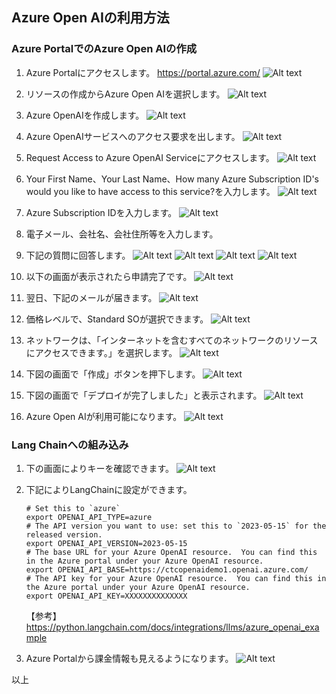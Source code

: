 ## Azure Open AIの利用方法

### Azure PortalでのAzure Open AIの作成
1. Azure Portalにアクセスします。
    https://portal.azure.com/
    ![Alt text](image.png)

1. リソースの作成からAzure Open AIを選択します。
    ![Alt text](image-1.png)

1. Azure OpenAIを作成します。
    ![Alt text](image-2.png)

1. Azure OpenAIサービスへのアクセス要求を出します。
    ![Alt text](image-4.png)

1. Request Access to Azure OpenAI Serviceにアクセスします。
    ![Alt text](image-5.png)

1. Your First Name、Your Last Name、How many Azure Subscription ID's would you like to have access to this service?を入力します。
    ![Alt text](image-7.png)

1. Azure Subscription IDを入力します。
    ![Alt text](image-9.png)

1. 電子メール、会社名、会社住所等を入力します。

1. 下記の質問に回答します。
    ![Alt text](image-11.png)
    ![Alt text](image-12.png)
    ![Alt text](image-13.png)
    ![Alt text](image-14.png)

1. 以下の画面が表示されたら申請完了です。
    ![Alt text](image-15.png)

1. 翌日、下記のメールが届きます。
    ![Alt text](image-16.png)

1. 価格レベルで、Standard SOが選択できます。
    ![Alt text](image-19.png)

1. ネットワークは、「インターネットを含むすべてのネットワークのリソースにアクセスできます。」を選択します。
    ![Alt text](image-18.png)

1. 下図の画面で「作成」ボタンを押下します。
    ![Alt text](image-20.png)

1. 下図の画面で「デプロイが完了しました」と表示されます。
    ![Alt text](image-21.png)

1. Azure Open AIが利用可能になります。
    ![Alt text](image-22.png)

### Lang Chainへの組み込み
1. 下の画面によりキーを確認できます。
    ![Alt text](image-23.png)

1. 下記によりLangChainに設定ができます。

    ```
    # Set this to `azure`
    export OPENAI_API_TYPE=azure
    # The API version you want to use: set this to `2023-05-15` for the released version.
    export OPENAI_API_VERSION=2023-05-15
    # The base URL for your Azure OpenAI resource.  You can find this in the Azure portal under your Azure OpenAI resource.
    export OPENAI_API_BASE=https://ctcopenaidemo1.openai.azure.com/
    # The API key for your Azure OpenAI resource.  You can find this in the Azure portal under your Azure OpenAI resource.
    export OPENAI_API_KEY=XXXXXXXXXXXXXX
    ```

    【参考】
    https://python.langchain.com/docs/integrations/llms/azure_openai_example

1. Azure Portalから課金情報も見えるようになります。
    ![Alt text](image-24.png)

以上